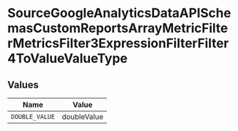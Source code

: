 # SourceGoogleAnalyticsDataAPISchemasCustomReportsArrayMetricFilterMetricsFilter3ExpressionFilterFilter4ToValueValueType


## Values

| Name           | Value          |
| -------------- | -------------- |
| `DOUBLE_VALUE` | doubleValue    |